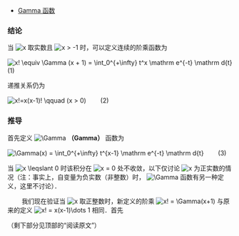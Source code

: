 * [Gamma 函数](https://zhuanlan.zhihu.com/p/34330776)

### 结论

当 ![x](https://www.zhihu.com/equation?tex=x) 取实数且 ![x > -1](https://www.zhihu.com/equation?tex=x+%3E+-1) 时，可以定义连续的阶乘函数为

![x! \equiv \Gamma (x + 1) = \int_0^{+\infty} t^x \mathrm e^{-t} \mathrm d{t} ](https://www.zhihu.com/equation?tex=x%21+%5Cequiv+%5CGamma+%28x+%2B+1%29+%3D+%5Cint_0%5E%7B%2B%5Cinfty%7D+t%5Ex+%5Cmathrm+e%5E%7B-t%7D+%5Cmathrm+d%7Bt%7D+) 　　(1)

递推关系仍为

![x!=x(x-1)! \qquad (x > 0)](https://www.zhihu.com/equation?tex=x%21%3Dx%28x-1%29%21+%5Cqquad+%28x+%3E+0%29) 　　(2)

### 推导

首先定义 ![\Gamma](https://www.zhihu.com/equation?tex=%5CGamma) **（Gamma）** 函数为

![\Gamma(x) = \int_0^{+\infty} t^{x-1} \mathrm e^{-t} \mathrm d{t} ](https://www.zhihu.com/equation?tex=%5CGamma%28x%29+%3D+%5Cint_0%5E%7B%2B%5Cinfty%7D+t%5E%7Bx-1%7D+%5Cmathrm+e%5E%7B-t%7D+%5Cmathrm+d%7Bt%7D+) 　　(3)

当 ![x \leqslant 0](https://www.zhihu.com/equation?tex=x+%5Cleqslant+0) 时该积分在 ![x = 0](https://www.zhihu.com/equation?tex=x+%3D+0) 处不收敛，以下仅讨论 ![x](https://www.zhihu.com/equation?tex=x) 为正实数的情况（注：事实上，自变量为负实数（非整数）时， ![\Gamma](https://www.zhihu.com/equation?tex=%5CGamma) 函数有另一种定义，这里不讨论）．

　　 我们现在验证当 ![x](https://www.zhihu.com/equation?tex=x) 取正整数时，新定义的阶乘 ![x! = \Gamma(x+1)](https://www.zhihu.com/equation?tex=x%21+%3D+%5CGamma%28x%2B1%29) 与原来的定义 ![x! = x(x-1)\dots 1](https://www.zhihu.com/equation?tex=x%21+%3D+x%28x-1%29%5Cdots+1) 相同．首先

（剩下部分见顶部的“阅读原文”）

